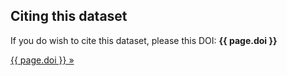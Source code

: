 Citing this dataset
-------------------

If you do wish to cite this dataset, please this DOI: **{{ page.doi }}**

<a class="btn" href="http://dx.doi.org/{{ page.doi }}">{{ page.doi }}  »</a>
